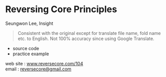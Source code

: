 # Reversing Core Principles
Seungwon Lee, Insight

> Consistent with the original except for translate file name, fold name etc. to
> English.
> Not 100% accuracy since using Google Translate.

- source code
- practice example

web site : www.reversecore.com/104  <br>
email    : reversecore@gmail.com
